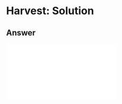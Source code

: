 # Harvest: Solution

## Answer

<iframe class="u-pad-embed" src="../pads/harvest-solution/embed/" frameborder="0"></iframe>
